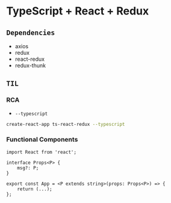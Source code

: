 # TypeScript + React + Redux

## `Dependencies`

-   axios
-   redux
-   react-redux
-   redux-thunk

## `TIL`

### RCA

-   `--typescript`

```bash
create-react-app ts-react-redux --typescript
```

### Functional Components

```tsx
import React from 'react';

interface Props<P> {
    msg?: P;
}

export const App = <P extends string>(props: Props<P>) => {
    return (...);
};
```
